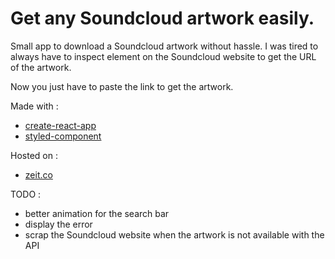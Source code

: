 # Get any Soundcloud artwork easily. 

Small app to download a Soundcloud artwork without hassle. I was tired to always have to inspect element on the Soundcloud website to get the URL of the artwork. 

Now you just have to paste the link to get the artwork. 

Made with : 
- [create-react-app](https://github.com/facebook/create-react-app)
- [styled-component](https://www.styled-components.com/)

Hosted on :
- [zeit.co](https://zeit.co)

TODO :
- better animation for the search bar
- display the error
- scrap the Soundcloud website when the artwork is not available with the API 
